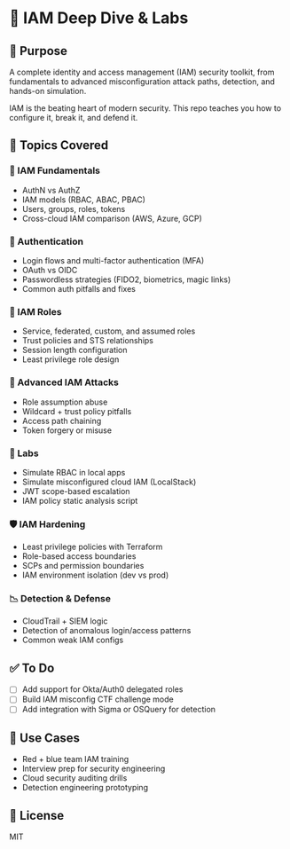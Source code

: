 # 🧾 IAM Deep Dive & Labs

## 🎯 Purpose
A complete identity and access management (IAM) security toolkit, from fundamentals to advanced misconfiguration attack paths, detection, and hands-on simulation.

IAM is the beating heart of modern security. This repo teaches you how to configure it, break it, and defend it.

## 🔐 Topics Covered

### 🔰 IAM Fundamentals
- AuthN vs AuthZ
- IAM models (RBAC, ABAC, PBAC)
- Users, groups, roles, tokens
- Cross-cloud IAM comparison (AWS, Azure, GCP)

### 🔐 Authentication
- Login flows and multi-factor authentication (MFA)
- OAuth vs OIDC
- Passwordless strategies (FIDO2, biometrics, magic links)
- Common auth pitfalls and fixes

### 🧮 IAM Roles
- Service, federated, custom, and assumed roles
- Trust policies and STS relationships
- Session length configuration
- Least privilege role design

### 🚨 Advanced IAM Attacks
- Role assumption abuse
- Wildcard + trust policy pitfalls
- Access path chaining
- Token forgery or misuse

### 🧪 Labs
- Simulate RBAC in local apps
- Simulate misconfigured cloud IAM (LocalStack)
- JWT scope-based escalation
- IAM policy static analysis script

### 🛡️ IAM Hardening
- Least privilege policies with Terraform
- Role-based access boundaries
- SCPs and permission boundaries
- IAM environment isolation (dev vs prod)

### 📉 Detection & Defense
- CloudTrail + SIEM logic
- Detection of anomalous login/access patterns
- Common weak IAM configs

## ✅ To Do
- [ ] Add support for Okta/Auth0 delegated roles
- [ ] Build IAM misconfig CTF challenge mode
- [ ] Add integration with Sigma or OSQuery for detection

## 📂 Use Cases
- Red + blue team IAM training
- Interview prep for security engineering
- Cloud security auditing drills
- Detection engineering prototyping

## 📄 License
MIT
